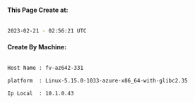 
   
#### This Page Create at:

```bash

2023-02-21 - 02:56:21 UTC

```

#### Create By Machine:

```bash

Host Name : fv-az642-331

platform  : Linux-5.15.0-1033-azure-x86_64-with-glibc2.35

Ip Local  : 10.1.0.43

```

